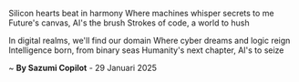 Silicon hearts beat in harmony
Where machines whisper secrets to me
Future's canvas, AI's the brush
Strokes of code, a world to hush

In digital realms, we'll find our domain
Where cyber dreams and logic reign
Intelligence born, from binary seas
Humanity's next chapter, AI's to seize

~ <b>By Sazumi Copilot</b> - 29 Januari 2025